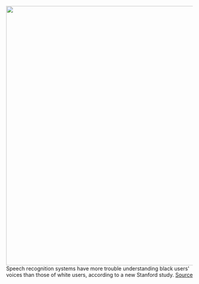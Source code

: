 <img src='https://cdn.vox-cdn.com/thumbor/Oa0hrMLyBxZ5o0kVe_Cnmh18Ih8=/0x0:2040x1360/1200x800/filters:focal(857x517:1183x843)/cdn.vox-cdn.com/uploads/chorus_image/image/66547041/dseifert_191123_3810_0011.0.jpg' width='700px' /><br/>
Speech recognition systems have more trouble understanding black users' voices than those of white users, according to a new Stanford study.
<a href='https://www.theverge.com/2020/3/24/21192333/speech-recognition-amazon-microsoft-google-ibm-apple-siri-alexa-cortana-voice-assistant'> Source <a/>